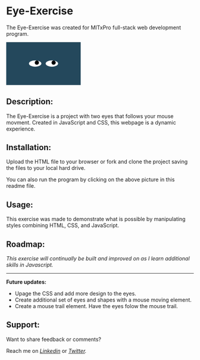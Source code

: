 # Eye-Exercise

The Eye-Exercise was created for MITxPro full-stack web development program. </br>

<a href="https://foreverphoenix21.github.io/Eye-Exercise/">
  <img src="Eyes.png" alt="Eye Exercise link" width="200" /> </a
>

## Description:

<p> The Eye-Exercise is a project with two eyes that follows your mouse movment. Created in JavaScript and CSS, this webpage is a dynamic experience.</p>

## Installation:

<p> Upload the HTML file to your browser or fork and clone the project saving the files to your local hard drive. </p> 
<p>You can also run the program by clicking on the above picture in this readme file.</P>

## Usage:

<p> This exercise was made to demonstrate what is possible by manipulating styles combining HTML, CSS, and JavaScript.</p>

## Roadmap:

*<p> This exercise will continually be built and improved on as I learn additional skills in Javascript. </p>*

***

**<p> Future updates: </p>**
- Upage the CSS and add more design to the eyes.
- Create additional set of eyes and shapes with a mouse moving element.  
- Create a mouse trail element. Have the eyes folow the mouse trail.

## Support:

<p> Want to share feedback or comments?</p>

<p> 
  
  Reach me on *[Linkedin](https://www.linkedin.com/in/derek-diaz/)* or *[Twitter](https://twitter.com/diazcsu).*
  
</p>
